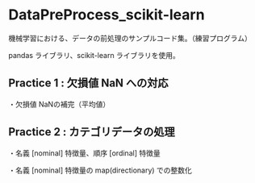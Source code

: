 <a name="DataPreProcess_scikit-learn"></a>
# DataPreProcess_scikit-learn

機械学習における、データの前処理のサンプルコード集。（練習プログラム）

pandas ライブラリ、scikit-learn ライブラリを使用。

## Practice 1 : 欠損値 NaN への対応

・欠損値 NaNの補完（平均値）

## Practice 2 : カテゴリデータの処理

・名義 [nominal] 特徴量、順序 [ordinal] 特徴量

・名義 [nominal] 特徴量の map(directionary) での整数化

